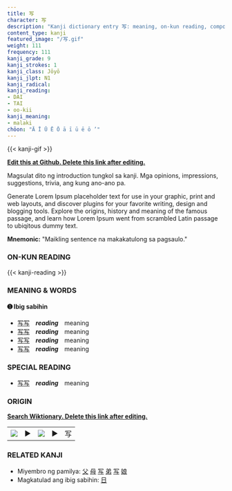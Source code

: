 ```yaml
---
title: 写
character: 写
description: "Kanji dictionary entry 写: meaning, on-kun reading, compounds, origin, related kanji"
content_type: kanji
featured_image: "/写.gif"
weight: 111
frequency: 111
kanji_grade: 9
kanji_strokes: 1
kanji_class: Jōyō
kanji_jlpt: N1
kanji_radical: 
kanji_reading: 
- DAI
- TAI
- oo-kii
kanji_meaning:
- malaki
chōon: "Ā Ī Ū Ē Ō ā ī ū ē ō ’"
---
```

[//]: # (Don't edit the line below. Kanji animated GIF code is automatically generated.)
{{< kanji-gif >}}

[//]: # (Edit below this line.)

**[Edit this at Github. Delete this link after editing.](https://github.com/tim0g/tim/tree/main/content/kanji/写/index.md)**

Magsulat dito ng introduction tungkol sa kanji. Mga opinions, impressions, suggestions, trivia, ang kung ano-ano pa.

Generate Lorem Ipsum placeholder text for use in your graphic, print and web layouts, and discover plugins for your favorite writing, design and blogging tools. Explore the origins, history and meaning of the famous passage, and learn how Lorem Ipsum went from scrambled Latin passage to ubiqitous dummy text.
 
**Mnemonic:** "Maikling sentence na makakatulong sa pagsaulo."

### ON-KUN READING

[//]: # (Don't edit the line below. ON-KUN READING code is automatically generated.)
{{< kanji-reading >}}

### MEANING & WORDS

#### ➊ **Ibig sabihin**
  - [写](../写)[写](../写)　***reading***　meaning
  - [写](../写)[写](../写)　***reading***　meaning
  - [写](../写)[写](../写)　***reading***　meaning
  - [写](../写)[写](../写)　***reading***　meaning

### SPECIAL READING
  - [写](../写)[写](../写)　***reading***　meaning

### ORIGIN

**[Search Wiktionary. Delete this link after editing.](https://wiktionary.org/wiki/写)**
<table class="kanji-table"><tr><td>
<img src="60px-写-bronze.svg.png">
</td><td>▶</td><td>
<img src="60px-写-oracle.svg.png">
</td><td>▶</td>
<td class="kanji-origin">写</td>
</tr></table>

### RELATED KANJI
- Miyembro ng pamilya: [父](../父) [母](../母) [写](../写) [弟](../弟) [写](../写) [娘](../娘)
- Magkatulad ang ibig sabihin: [日](../日)
